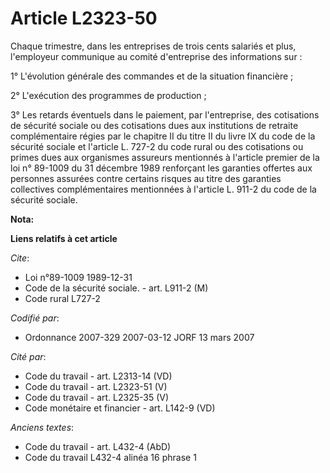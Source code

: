 # Article L2323-50

Chaque trimestre, dans les entreprises de trois cents salariés et plus, l'employeur communique au comité d'entreprise des
informations sur :

1° L'évolution générale des commandes et de la situation financière ;

2° L'exécution des programmes de production ;

3° Les retards éventuels dans le paiement, par l'entreprise, des cotisations de sécurité sociale ou des cotisations dues aux
institutions de retraite complémentaire régies par le chapitre II du titre II du livre IX du code de la sécurité sociale et
l'article L. 727-2 du code rural ou des cotisations ou primes dues aux organismes assureurs mentionnés à l'article premier de
la loi n° 89-1009 du 31 décembre 1989 renforçant les garanties offertes aux personnes assurées contre certains risques au
titre des garanties collectives complémentaires mentionnées à l'article L. 911-2 du code de la sécurité sociale.

**Nota:**



**Liens relatifs à cet article**

_Cite_:

  - Loi n°89-1009 1989-12-31
  - Code de la sécurité sociale. - art. L911-2 (M)
  - Code rural L727-2

_Codifié par_:

  - Ordonnance 2007-329 2007-03-12 JORF 13 mars 2007

_Cité par_:

  - Code du travail - art. L2313-14 (VD)
  - Code du travail - art. L2323-51 (V)
  - Code du travail - art. L2325-35 (V)
  - Code monétaire et financier - art. L142-9 (VD)

_Anciens textes_:

  - Code du travail - art. L432-4 (AbD)
  - Code du travail L432-4 alinéa 16 phrase 1
